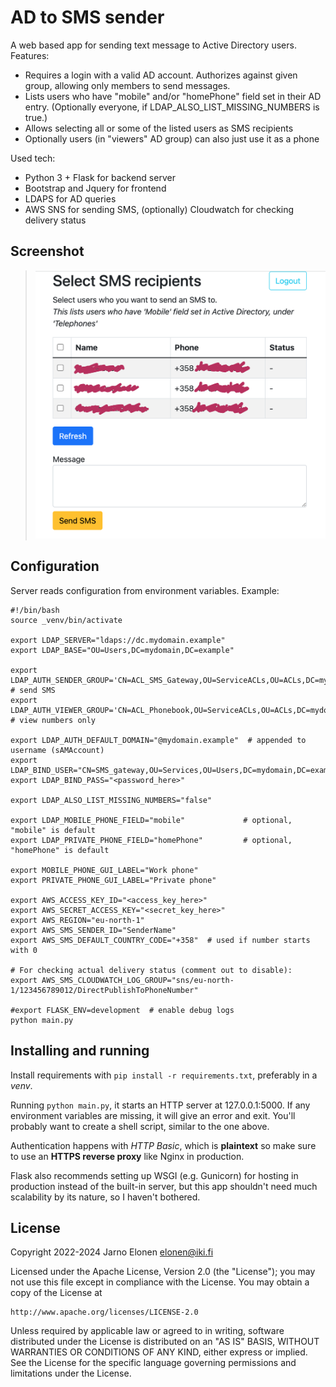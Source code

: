 # AD to SMS sender

A web based app for sending text message to Active Directory users.
Features:

 * Requires a login with a valid AD account. Authorizes against given group, allowing only members to send messages.
 * Lists users who have "mobile" and/or "homePhone" field set in their AD entry. (Optionally everyone, if LDAP_ALSO_LIST_MISSING_NUMBERS is true.)
 * Allows selecting all or some of the listed users as SMS recipients
 * Optionally users (in "viewers" AD group) can also just use it as a phone

Used tech:

 * Python 3 + Flask for backend server
 * Bootstrap and Jquery for frontend
 * LDAPS for AD queries
 * AWS SNS for sending SMS, (optionally) Cloudwatch for checking delivery status

## Screenshot

><kbd>![Screenshot](screenshot.png)</kbd>

## Configuration

Server reads configuration from environment variables. Example:

```
#!/bin/bash
source _venv/bin/activate

export LDAP_SERVER="ldaps://dc.mydomain.example"
export LDAP_BASE="OU=Users,DC=mydomain,DC=example"

export LDAP_AUTH_SENDER_GROUP='CN=ACL_SMS_Gateway,OU=ServiceACLs,OU=ACLs,DC=mydomain,DC=example'   # send SMS
export LDAP_AUTH_VIEWER_GROUP='CN=ACL_Phonebook,OU=ServiceACLs,OU=ACLs,DC=mydomain,DC=example'  # view numbers only

export LDAP_AUTH_DEFAULT_DOMAIN="@mydomain.example"  # appended to username (sAMAccount)
export LDAP_BIND_USER="CN=SMS_gateway,OU=Services,OU=Users,DC=mydomain,DC=example"
export LDAP_BIND_PASS="<password_here>"

export LDAP_ALSO_LIST_MISSING_NUMBERS="false"

export LDAP_MOBILE_PHONE_FIELD="mobile"             # optional, "mobile" is default
export LDAP_PRIVATE_PHONE_FIELD="homePhone"         # optional, "homePhone" is default

export MOBILE_PHONE_GUI_LABEL="Work phone"
export PRIVATE_PHONE_GUI_LABEL="Private phone"

export AWS_ACCESS_KEY_ID="<access_key_here>"
export AWS_SECRET_ACCESS_KEY="<secret_key_here>"
export AWS_REGION="eu-north-1"
export AWS_SMS_SENDER_ID="SenderName"
export AWS_SMS_DEFAULT_COUNTRY_CODE="+358"  # used if number starts with 0

# For checking actual delivery status (comment out to disable):
export AWS_SMS_CLOUDWATCH_LOG_GROUP="sns/eu-north-1/123456789012/DirectPublishToPhoneNumber"

#export FLASK_ENV=development  # enable debug logs
python main.py
```

## Installing and running

Install requirements with `pip install -r requirements.txt`, preferably
in a _venv_.

Running `python main.py`, it starts an HTTP server at 127.0.0.1:5000.
If any environment variables are missing, it will give an error and exit.
You'll probably want to create a shell script, similar to the one above.

Authentication happens with _HTTP Basic_, which is __plaintext__ so
make sure to use an __HTTPS  reverse proxy__ like Nginx in production.

Flask also recommends setting up WSGI (e.g. Gunicorn) for hosting in
production instead of the built-in server, but this app shouldn't need much
scalability  by its nature, so I haven't bothered.

## License

Copyright 2022-2024 Jarno Elonen <elonen@iki.fi>

Licensed under the Apache License, Version 2.0 (the "License");
you may not use this file except in compliance with the License.
You may obtain a copy of the License at

    http://www.apache.org/licenses/LICENSE-2.0

Unless required by applicable law or agreed to in writing, software
distributed under the License is distributed on an "AS IS" BASIS,
WITHOUT WARRANTIES OR CONDITIONS OF ANY KIND, either express or implied.
See the License for the specific language governing permissions and
limitations under the License.
